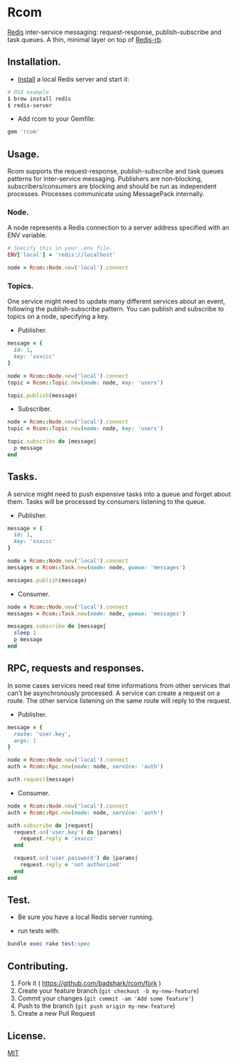 # Rcom

[Redis](http://redis.io) inter-service messaging: request-response, publish-subscribe and task queues. A thin, minimal layer on top of [Redis-rb](https://github.com/redis/redis-rb).

## Installation.

- [Install](http://redis.io/topics/quickstart) a local Redis server and start it:
```sh
# OSX example
$ brew install redis
$ redis-server
```

- Add rcom to your Gemfile:
```ruby
gem 'rcom'
```

## Usage.

Rcom supports the request-response, publish-subscribe and task queues patterns for inter-service messaging. Publishers are non-blocking, subscribers/consumers are blocking and should be run as independent processes. Processes communicate using MessagePack internally.

### Node.

A node represents a Redis connection to a server address specified with an ENV variable.

```ruby
# Specify this in your .env file.
ENV['local'] = 'redis://localhost'

node = Rcom::Node.new('local').connect
```

### Topics.

One service might need to update many different services about an event, following the publish-subscribe pattern. You can publish and subscribe to topics on a node, specifying a key.

- Publisher.

```ruby
message = {
  id: 1,
  key: 'xxxccc'
}

node = Rcom::Node.new('local').connect
topic = Rcom::Topic.new(node: node, key: 'users')

topic.publish(message)
```

- Subscriber.

```ruby
node = Rcom::Node.new('local').connect
topic = Rcom::Topic.new(node: node, key: 'users')

topic.subscribe do |message|
  p message
end
```

## Tasks.

A service might need to push expensive tasks into a queue and forget about them. Tasks will be processed by consumers listening to the queue.

- Publisher.

```ruby
message = {
  id: 1,
  key: 'xxxccc'
}

node = Rcom::Node.new('local').connect
messages = Rcom::Task.new(node: node, queue: 'messages')

messages.publish(message)
```

- Consumer.

```ruby
node = Rcom::Node.new('local').connect
messages = Rcom::Task.new(node: node, queue: 'messages')

messages.subscribe do |message|
  sleep 1
  p message
end
```

## RPC, requests and responses.

In some cases services need real time informations from other services that can't be asynchronously processed. A service can create a request on a route. The other service listening on the same route will reply to the request.

- Publisher.

```ruby
message = {
  route: 'user.key',
  args: 1
}

node = Rcom::Node.new('local').connect
auth = Rcom::Rpc.new(node: node, service: 'auth')

auth.request(message)
```

- Consumer.

```ruby
node = Rcom::Node.new('local').connect
auth = Rcom::Rpc.new(node: node, service: 'auth')

auth.subscribe do |request|
  request.on('user.key') do |params|
    request.reply = 'xxxccc'
  end

  request.on('user.password') do |params|
    request.reply = 'not authorized'
  end
end
```

## Test.

- Be sure you have a local Redis server running.

- run tests with:
```ruby
bundle exec rake test:spec
```

## Contributing.

1. Fork it ( https://github.com/badshark/rcom/fork )
2. Create your feature branch (`git checkout -b my-new-feature`)
3. Commit your changes (`git commit -am 'Add some feature'`)
4. Push to the branch (`git push origin my-new-feature`)
5. Create a new Pull Request

## License.

[MIT](LICENSE.txt)
